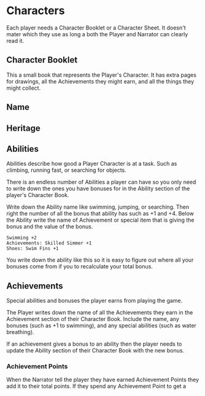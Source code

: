# Characters

Each player needs a Character Booklet or a Character Sheet. It doesn't mater which they use as long a both the Player and Narrator can clearly read it. 

## Character Booklet
This a small book that represents the Player's Character. It has extra pages for drawings, all the Achievements they might earn, and all the things they might collect.

## Name

## Heritage

## Abilities
Abilities describe how good a Player Character is at a task. Such as climbing, running fast, or searching for objects.

There is an endless number of Abilities a player can have so you only need to write down the ones you have bonuses for in the Ability section of the player's Character Book. 

Write down the Ability name like swimming, jumping, or searching. Then right the number of all the bonus that ability has such as +1 and +4. Below the Ability write the name of Achievement or special item that is giving the bonus and the value of the bonus.

```
Swimming +2
Achievements: Skilled Simmer +1
Shoes: Swim Fins +1
```
You write down the ability like this so it is easy to figure out where all your bonuses come from if you to recalculate your total bonus.

## Achievements
Special abilities and bonuses the player earns from playing the game. 

The Player writes down the name of all the Achievements they earn in the Achievement section of their Character Book. Include the name, any bonuses (such as +1 to swimming), and any special abilities (such as water breathing).

If an achievement gives a bonus to an ability then the player needs to update the Ability section of their Character Book with the new bonus.

### Achievement Points
When the Narrator tell the player they have earned Achievement Points they add it to their total points. If they spend any Achievement Point to get a 